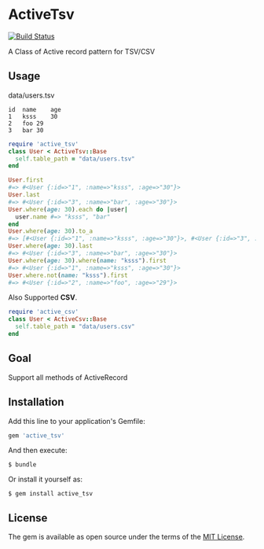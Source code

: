 # ActiveTsv

[![Build Status](https://travis-ci.org/ksss/active_tsv.svg?branch=master)](https://travis-ci.org/ksss/active_tsv)

A Class of Active record pattern for TSV/CSV

## Usage

data/users.tsv

```tsv
id	name	age
1	ksss	30
2	foo	29
3	bar	30
```

```ruby
require 'active_tsv'
class User < ActiveTsv::Base
  self.table_path = "data/users.tsv"
end

User.first
#=> #<User {:id=>"1", :name=>"ksss", :age=>"30"}>
User.last
#=> #<User {:id=>"3", :name=>"bar", :age=>"30"}>
User.where(age: 30).each do |user|
  user.name #=> "ksss", "bar"
end
User.where(age: 30).to_a
#=> [#<User {:id=>"1", :name=>"ksss", :age=>"30"}>, #<User {:id=>"3", :name=>"bar", :age=>"30"}>]
User.where(age: 30).last
#=> #<User {:id=>"3", :name=>"bar", :age=>"30"}>
User.where(age: 30).where(name: "ksss").first
#=> #<User {:id=>"1", :name=>"ksss", :age=>"30"}>
User.where.not(name: "ksss").first
#=> #<User {:id=>"2", :name=>"foo", :age=>"29"}>
```

Also Supported **CSV**.

```ruby
require 'active_csv'
class User < ActiveCsv::Base
  self.table_path = "data/users.csv"
end
```

## Goal

Support all methods of ActiveRecord

## Installation

Add this line to your application's Gemfile:

```ruby
gem 'active_tsv'
```

And then execute:

    $ bundle

Or install it yourself as:

    $ gem install active_tsv

## License

The gem is available as open source under the terms of the [MIT License](http://opensource.org/licenses/MIT).
